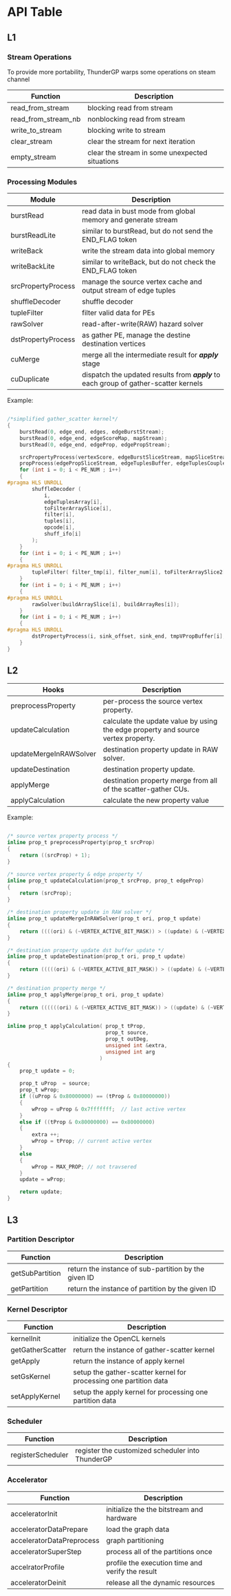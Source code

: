 
# API Table

## L1 
### Stream Operations
To provide more portability, ThunderGP warps some operations on steam channel

| Function  | Description  |
|-----------|--------------|
| read_from_stream    |  blocking read from stream   |
| read_from_stream_nb | nonblocking read from stream |
| write_to_stream     |  blocking write to stream    |
| clear_stream        |  clear the stream for next iteration |
| empty_stream        |  clear the stream in some unexpected situations |

### Processing Modules
| Module    | Description  |
|-----------|--------------|
| burstRead | read data in bust mode from global memory and generate stream |
|burstReadLite|similar to burstRead, but do not send the END_FLAG token|
| writeBack | write the stream data into global memory |
|writeBackLite| similar to writeBack, but do not check the END_FLAG token|
| srcPropertyProcess | manage the source vertex cache and output stream of edge tuples|
| shuffleDecoder   | shuffle decoder |
| tupleFilter  | filter valid data for PEs  |
| rawSolver  | read-after-write(RAW) hazard solver |
| dstPropertyProcess | as gather PE, manage the destine destination vertices    |
|  cuMerge         | merge all the intermediate result for ***apply*** stage               |
| cuDuplicate | dispatch the updated results from ***apply*** to each group of gather-scatter kernels |

Example:

```c

/*simplified gather_scatter kernel*/
{
    burstRead(0, edge_end, edges, edgeBurstStream);
    burstRead(0, edge_end, edgeScoreMap, mapStream);
    burstRead(0, edge_end, edgeProp, edgePropStream);

    srcPropertyProcess(vertexScore, edgeBurstSliceStream, mapSliceStream, edgeTuplesBuffer);
    propProcess(edgePropSliceStream, edgeTuplesBuffer, edgeTuplesCoupled);
    for (int i = 0; i < PE_NUM ; i++)
    {
#pragma HLS UNROLL
        shuffleDecoder (
            i,
            edgeTuplesArray[i],
            toFilterArraySlice[i],
            filter[i],
            tuples[i],
            opcode[i],
            shuff_ifo[i]
        );
    }
    for (int i = 0; i < PE_NUM ; i++)
    {
#pragma HLS UNROLL
        tupleFilter( filter_tmp[i], filter_num[i], toFilterArraySlice2[i], buildArray[i]);
    }
    for (int i = 0; i < PE_NUM ; i++)
    {
#pragma HLS UNROLL
        rawSolver(buildArraySlice[i], buildArrayRes[i]);
    }
    for (int i = 0; i < PE_NUM ; i++)
    {
#pragma HLS UNROLL
        dstPropertyProcess(i, sink_offset, sink_end, tmpVPropBuffer[i], buildArrayRes[i], writeArrayLayer1[i]);
    }
}
```
## L2
| Hooks    | Description  |
|-----------|--------------|
| preprocessProperty | per-process the source vertex property. |
| updateCalculation | calculate the update value by using the edge property and source vertex property.  |
| updateMergeInRAWSolver | destination property update in RAW solver. | 
| updateDestination | destination property update. | 
| applyMerge | destination property merge from all of the scatter-gather CUs. | 
| applyCalculation | calculate the new property value |



Example:

```c

/* source vertex property process */
inline prop_t preprocessProperty(prop_t srcProp)
{
    return ((srcProp) + 1);
}

/* source vertex property & edge property */
inline prop_t updateCalculation(prop_t srcProp, prop_t edgeProp)
{
    return (srcProp);
}

/* destination property update in RAW solver */
inline prop_t updateMergeInRAWSolver(prop_t ori, prop_t update)
{
    return ((((ori) & (~VERTEX_ACTIVE_BIT_MASK)) > ((update) & (~VERTEX_ACTIVE_BIT_MASK))) ? (update) : (ori));
}

/* destination property update dst buffer update */
inline prop_t updateDestination(prop_t ori, prop_t update)
{
    return (((((ori) & (~VERTEX_ACTIVE_BIT_MASK)) > ((update) & (~VERTEX_ACTIVE_BIT_MASK))) || (ori == 0x0)) ? (update) : (ori));
}

/* destination property merge */
inline prop_t applyMerge(prop_t ori, prop_t update)
{
    return ((((((ori) & (~VERTEX_ACTIVE_BIT_MASK)) > ((update) & (~VERTEX_ACTIVE_BIT_MASK))) && (update != 0)) || (ori == 0x0)) ? (update) : (ori));
}

inline prop_t applyCalculation( prop_t tProp,
                                prop_t source,
                                prop_t outDeg,
                                unsigned int &extra,
                                unsigned int arg
                              )
{
    prop_t update = 0;

    prop_t uProp  = source;
    prop_t wProp;
    if ((uProp & 0x80000000) == (tProp & 0x80000000))
    {
        wProp = uProp & 0x7fffffff;  // last active vertex
    }
    else if ((tProp & 0x80000000) == 0x80000000)
    {
        extra ++;
        wProp = tProp; // current active vertex
    }
    else
    {
        wProp = MAX_PROP; // not travsered
    }
    update = wProp;

    return update;
}
```

## L3

### Partition Descriptor

| Function  | Description  |
|-----------|--------------|
| getSubPartition    | return the instance of sub-partition by the given ID   |
| getPartition |  return the instance of partition by the given ID   |

### Kernel Descriptor

| Function  | Description  |
|-----------|--------------|
| kernelInit    | initialize the OpenCL kernels  |
| getGatherScatter |  return the instance of gather-scatter kernel  |
|getApply|  return the instance of apply kernel |
|setGsKernel| setup the gather-scatter kernel for processing one partition data |
|setApplyKernel| setup the apply kernel for processing one partition data|


### Scheduler

| Function  | Description  |
|-----------|--------------|
|registerScheduler  | register the customized scheduler into ThunderGP |


### Accelerator


| Function  | Description  |
|-----------|--------------|
|acceleratorInit  | initialize the the bitstream and hardware|
|acceleratorDataPrepare  | load the graph data |
|acceleratorDataPreprocess  | graph partitioning |
|acceleratorSuperStep  | process all of the partitions once |
|accelratorProfile  | profile the execution time and verify the result |
|acceleratorDeinit  | release all the dynamic resources |

